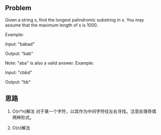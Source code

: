 ## Problem

Given a string s, find the longest palindromic substring in s. You may assume that the maximum length of s is 1000.

Example:

Input: "babad"

Output: "bab"

Note: "aba" is also a valid answer.
Example:

Input: "cbbd"

Output: "bb"

## 思路
1. O(n*n)解法
对于某一个字符，以其作为中间字符往左右寻找。注意处理奇偶两种形式。

2. O(n)解法


